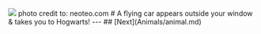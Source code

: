 <img src="https://encrypted-tbn1.gstatic.com/images?q=tbn:ANd9GcTZ7PyxdL2Nzw-g-iLTXhgPZ6lZuGVs_a566OA0kwdKMcJRnt7Eug"/>  
photo credit to: neoteo.com  
# A flying car appears outside your window & takes you to Hogwarts!  
---  
## [Next](Animals/animal.md)  
